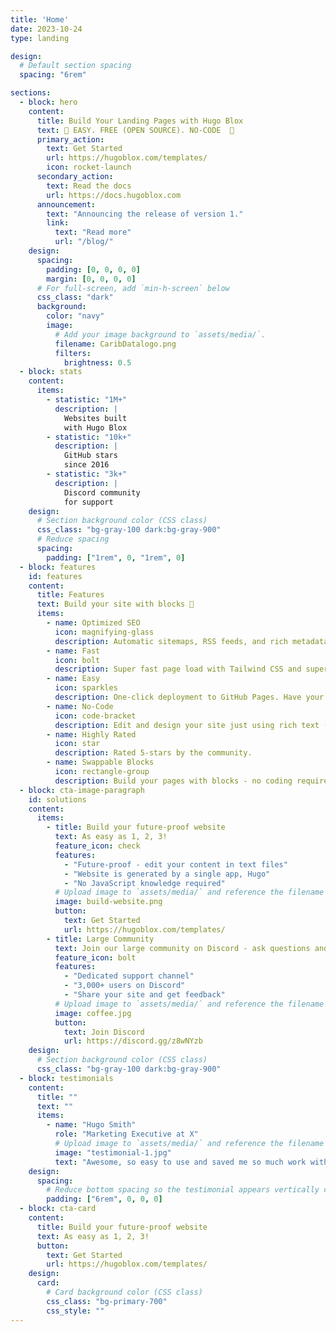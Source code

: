 ```yaml
---
title: 'Home'
date: 2023-10-24
type: landing

design:
  # Default section spacing
  spacing: "6rem"

sections:
  - block: hero
    content:
      title: Build Your Landing Pages with Hugo Blox
      text: 🧱 EASY. FREE (OPEN SOURCE). NO-CODE  🧱
      primary_action:
        text: Get Started
        url: https://hugoblox.com/templates/
        icon: rocket-launch
      secondary_action:
        text: Read the docs
        url: https://docs.hugoblox.com
      announcement:
        text: "Announcing the release of version 1."
        link:
          text: "Read more"
          url: "/blog/"
    design:
      spacing:
        padding: [0, 0, 0, 0]
        margin: [0, 0, 0, 0]
      # For full-screen, add `min-h-screen` below
      css_class: "dark"
      background:
        color: "navy"
        image:
          # Add your image background to `assets/media/`.
          filename: CaribDatalogo.png
          filters:
            brightness: 0.5
  - block: stats
    content:
      items:
        - statistic: "1M+"
          description: |
            Websites built  
            with Hugo Blox
        - statistic: "10k+"
          description: |
            GitHub stars  
            since 2016
        - statistic: "3k+"
          description: |
            Discord community  
            for support
    design:
      # Section background color (CSS class)
      css_class: "bg-gray-100 dark:bg-gray-900"
      # Reduce spacing
      spacing:
        padding: ["1rem", 0, "1rem", 0]
  - block: features
    id: features
    content:
      title: Features
      text: Build your site with blocks 🧱
      items:
        - name: Optimized SEO
          icon: magnifying-glass
          description: Automatic sitemaps, RSS feeds, and rich metadata take the pain out of SEO and syndication.
        - name: Fast
          icon: bolt
          description: Super fast page load with Tailwind CSS and super fast site building with Hugo.
        - name: Easy
          icon: sparkles
          description: One-click deployment to GitHub Pages. Have your new website live within 5 minutes!
        - name: No-Code
          icon: code-bracket
          description: Edit and design your site just using rich text (Markdown) and configurable YAML parameters.
        - name: Highly Rated
          icon: star
          description: Rated 5-stars by the community.
        - name: Swappable Blocks
          icon: rectangle-group
          description: Build your pages with blocks - no coding required!
  - block: cta-image-paragraph
    id: solutions
    content:
      items:
        - title: Build your future-proof website
          text: As easy as 1, 2, 3!
          feature_icon: check
          features:
            - "Future-proof - edit your content in text files"
            - "Website is generated by a single app, Hugo"
            - "No JavaScript knowledge required"
          # Upload image to `assets/media/` and reference the filename here
          image: build-website.png
          button:
            text: Get Started
            url: https://hugoblox.com/templates/
        - title: Large Community
          text: Join our large community on Discord - ask questions and get live responses
          feature_icon: bolt
          features:
            - "Dedicated support channel"
            - "3,000+ users on Discord"
            - "Share your site and get feedback"
          # Upload image to `assets/media/` and reference the filename here
          image: coffee.jpg
          button:
            text: Join Discord
            url: https://discord.gg/z8wNYzb
    design:
      # Section background color (CSS class)
      css_class: "bg-gray-100 dark:bg-gray-900"
  - block: testimonials
    content:
      title: ""
      text: ""
      items:
        - name: "Hugo Smith"
          role: "Marketing Executive at X"
          # Upload image to `assets/media/` and reference the filename here
          image: "testimonial-1.jpg"
          text: "Awesome, so easy to use and saved me so much work with the swappable pre-designed sections!"
    design:
      spacing:
        # Reduce bottom spacing so the testimonial appears vertically centered between sections
        padding: ["6rem", 0, 0, 0]
  - block: cta-card
    content:
      title: Build your future-proof website
      text: As easy as 1, 2, 3!
      button:
        text: Get Started
        url: https://hugoblox.com/templates/
    design:
      card:
        # Card background color (CSS class)
        css_class: "bg-primary-700"
        css_style: ""
---
```

